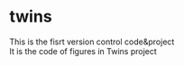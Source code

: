 # twins

This is the fisrt version control code&project <br />
It is the code of figures in Twins project
